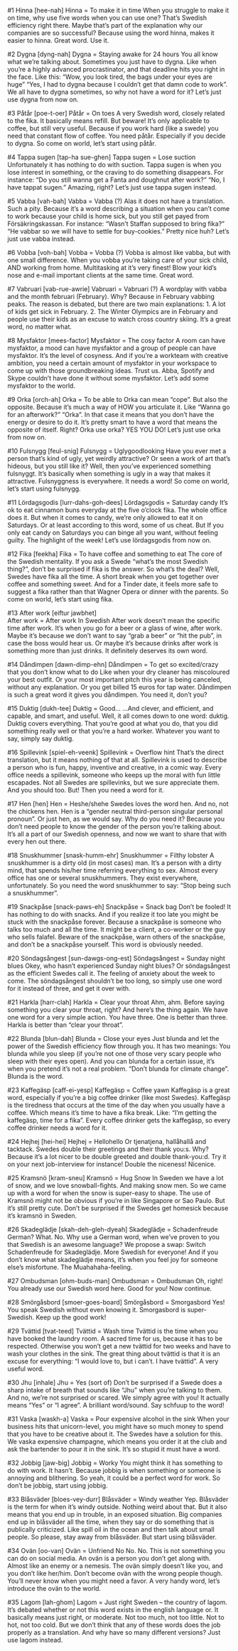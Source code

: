 ﻿#1 Hinna [hee-nah]
Hinna = To make it in time
When you struggle to make it on time, why use five words when you can use one? That’s Swedish efficiency right there. Maybe that’s part of the explanation why our companies are so successful? Because using the word hinna, makes it easier to hinna. Great word. Use it.

#2 Dygna [dyng-nah]
Dygna = Staying awake for 24 hours 
You all know what we’re talking about. Sometimes you just have to dygna. Like when you’re a highly advanced procrastinator, and that deadline hits you right in the face. Like this: “Wow, you look tired, the bags under your eyes are huge” “Yes, I had to dygna because I couldn’t get that damn code to work”. We all have to dygna sometimes, so why not have a word for it? Let’s just use dygna from now on. 

#3 Påtår [poe-t-oer]
Påtår = On toes 
A very Swedish word, closely related to the fika. It basically means refill. But beware! It’s only applicable to coffee, but still very useful. Because if you work hard (like a swede) you need that constant flow of coffee. You need påtår. Especially if you decide to dygna. So come on world, let’s start using påtår. 

#4 Tappa sugen [tap-ha sue-ghen]
Tappa sugen = Lose suction
Unfortunately it has nothing to do with suction. Tappa sugen is when you lose interest in something, or the craving to do something disappears. For instance: “Do you still wanna get a Fanta and doughnut after work?” “No, I have tappat sugen.” Amazing, right? Let’s just use tappa sugen instead. 

#5 Vabba [vah-bah]
Vabba = Vabba (?)
 Alas it does not have a translation. Such a pity. Because it’s a word describing a situation when you can’t come to work because your child is home sick, but you still get payed from Försäkringskassan. For instance: “Wasn’t Staffan supposed to bring fika?” “He vabbar so we will have to settle for buy-cookies.” Pretty nice huh? Let’s just use vabba instead. 

#6 Vobba [voh-bah]
Vobba = Vobba (?)
Vobba is almost like vabba, but with one small difference. When you vobba you’re taking care of your sick child, AND working from home. Multitasking at it’s very finest! Blow your kid’s nose and e-mail important clients at the same time. Great word. 

#7 Vabruari [vab-rue-awrie]
Vabruari = Vabruari (?)
A wordplay with vabba and the month februari (February). Why? Because in February vabbing peaks. The reason is debated, but there are two main explanations: 1. A lot of kids get sick in February. 2. The Winter Olympics are in February and people use their kids as an excuse to watch cross country skiing. It’s a great word, no matter what. 

#8 Mysfaktor [mees-factor]
Mysfaktor = The cosy factor
A room can have mysfaktor, a mood can have mysfaktor and a group of people can have mysfaktor. It’s the level of cosyness. And if you’re a workteam with creative ambition, you need a certain amount of mysfaktor in your workspace to come up with those groundbreaking ideas. Trust us. Abba, Spotify and Skype couldn’t have done it without some mysfaktor. Let’s add some mysfaktor to the world. 

#9 Orka [orch-ah]
Orka = To be able to 
Orka can mean “cope”. But also the opposite. Because it’s much a way of HOW you articulate it. Like “Wanna go for an afterwork?” “Orka”. In that case it means that you don’t have the energy or desire to do it. It’s pretty smart to have a word that means the opposite of itself. Right? Orka use orka? YES YOU DO! Let’s just use orka from now on. 

#10 Fulsnygg [feul-snig]
Fulsnygg = Uglygoodlooking 
Have you ever met a person that’s kind of ugly, yet weirdly attractive? Or seen a work of art that’s hideous, but you still like it? Well, then you’ve experienced something fulsnyggt. It’s basically when something is ugly in a way that makes it attractive. Fulsnyggness is everywhere. It needs a word! So come on world, let’s start using fulsnygg. 

#11 Lördagsgodis [lurr-dahs-goh-dees]
Lördagsgodis = Saturday candy 
It’s ok to eat cinnamon buns everyday at the five o’clock fika. The whole office does it. But when it comes to candy, we’re only allowed to eat it on Saturdays. Or at least according to this word, some of us cheat. But If you only eat candy on Saturdays you can binge all you want, without feeling guilty. The highlight of the week! Let’s use lördagsgodis from now on. 

#12 Fika [feekha]
Fika = To have coffee and something to eat
The core of the Swedish mentality. If you ask a Swede “what’s the most Swedish thing?”, don’t be surprised if fika is the answer. So what’s the deal? Well, Swedes have fika all the time. A short break when you get together over coffee and something sweet. And for a Tinder date, it feels more safe to suggest a fika rather than that Wagner Opera or dinner with the parents. So come on world, let’s start using fika. 

#13 After work [eiftur jawbhet]      
After work = After work
In Swedish After work doesn’t mean the specific time after work. It’s when you go for a beer or a glass of wine, after work. Maybe it’s because we don’t want to say “grab a beer” or “hit the pub”, in case the boss would hear us. Or maybe it’s because drinks after work is something more than just drinks. It definitely deserves its own word.  

#14 Dåndimpen [dawn-dimp-ehn]
Dåndimpen = To get so excited/crazy that you don’t know what to do
Like when your dry cleaner has miscoloured your best outfit. Or your most important pitch this year is being canceled, without any explanation. Or you get billed 15 euros for tap water. Dåndimpen is such a great word it gives you dåndimpen. You need it, don’t you?

#15 Duktig [dukh-tee]
Duktig = Good... 
...And clever, and efficient, and capable, and smart, and useful. Well, it all comes down to one word: duktig. Duktig covers everything. That you’re good at what you do, that you did something really well or that you’re a hard worker. Whatever you want to say, simply say duktig. 

#16 Spillevink [spiel-eh-veenk]
Spillevink = Overflow hint 
That’s the direct translation, but it means nothing of that at all. Spillevink is used to describe a person who is fun, happy, inventive and creative, in a comic way. Every office needs a spillevink, someone who keeps up the moral with fun little escapades. Not all Swedes are spillevinks, but we sure appreciate them. And you should too. But! Then you need a word for it. 

#17 Hen [hen]
Hen = Heshe/shehe 
Swedes loves the word hen. And no, not the chickens hen. Hen is a “gender neutral third-person singular personal pronoun”. Or just hen, as we would say. Why do you need it? Because you don’t need people to know the gender of the person you’re talking about. It’s all a part of our Swedish openness, and now we want to share that with every hen out there. 

#18 Snuskhummer [snask-humm-ehr]
Snuskhummer = Filthy lobster
A snuskhummer is a dirty old (in most cases) man. It’s a person with a dirty mind, that spends his/her time referring everything to sex. Almost every office has one or several snuskhummers. They exist everywhere, unfortunately. So you need the word snuskhummer to say: “Stop being such a snuskhummer”. 

#19 Snackpåse [snack-paws-eh]
Snackpåse = Snack bag
Don’t be fooled! It has nothing to do with snacks. And if you realize it too late you might be stuck with the snackpåse forever. Because a snackpåse is someone who talks too much and all the time. It might be a client, a co-worker or the guy who sells falafel. Beware of the snackpåse, warn others of the snackpåse, and don’t be a snackpåse yourself. This word is obviously needed. 

#20 Söndagsångest [sun-dawgs-ong-est]
Söndagsångest = Sunday night blues
Okey, who hasn’t experienced Sunday night blues? Or söndagsångest as the efficient Swedes call it. The feeling of anxiety about the week to come. The söndagsångest shouldn’t be too long, so simply use one word for it instead of three, and get it over with. 

#21 Harkla [harr-clah]
Harkla = Clear your throat
Ahm, ahm. Before saying something you clear your throat, right? And here’s the thing again. We have one word for a very simple action. You have three. One is better than three. Harkla is better than “clear your throat”. 

#22 Blunda [blun-dah]
Blunda = Close your eyes
Just blunda and let the power of the Swedish efficiency flow through you. It has two meanings: You blunda while you sleep (if you’re not one of those very scary people who sleep with their eyes open). And you can blunda for a certain issue, it’s when you pretend it’s not a real problem. “Don’t blunda for climate change”. Blunda is the word.  

#23 Kaffe­gäsp [caff-ei-yesp]
Kaffegäsp = Coffee yawn
Kaffegäsp is a great word, especially if you’re a big coffee drinker (like most Swedes). Kaffegäsp is the tiredness that occurs at the time of the day when you usually have a coffee. Which means it’s time to have a fika break. Like: “I’m getting the kaffegäsp, time for a fika”. Every coffee drinker gets the kaffegäsp, so every coffee drinker needs a word for it. 

#24 Hejhej [hei-hei]
Hejhej = Hellohello
Or tjenatjena, hallåhallå and tacktack. Swedes double their greetings and their thank you:s. Why? Because it’s a lot nicer to be double greeted and double thank-you:d. Try it on your next job-interview for instance! Double the niceness! Nicenice. 
 
#25 Kramsnö [kram-sneu]
Kramsnö = Hug Snow
In Sweden we have a lot of snow, and we love snowball-fights. And making snow men. So we came up with a word for when the snow is super-easy to shape. The use of Kramsnö might not be obvious if you’re in like Singapore or Sao Paulo. But it’s still pretty cute. Don’t be surprised if the Swedes get homesick because it’s kramsnö in Sweden.  

#26 Skadeglädje [skah-deh-gleh-dyeah]
Skadeglädje = Schadenfreude
German? What. No. Why use a German word, when we’ve proven to you that Swedish is an awesome language? We propose a swap: Switch Schadenfreude for Skadeglädje. More Swedish for everyone! And if you don’t know what skadeglädje means, it’s when you feel joy for someone else’s misfortune. The Muahahaha-feeling.

#27 Ombudsman [ohm-buds-man]
Ombudsman = Ombudsman
Oh, right! You already use our Swedish word here. Good for you! Now continue.

#28 Smörgåsbord [smoer-goes-board]
Smörgåsbord = Smorgasbord
Yes! You speak Swedish without even knowing it. Smorgasbord is super-Swedish. Keep up the good work!

#29 Tvättid [tvat-teed]
Tvättid = Wash time
Tvättid is the time when you have booked the laundry room. A sacred time for us, because it has to be respected. Otherwise you won’t get a new tvättid for two weeks and have to wash your clothes in the sink. The great thing about tvättid is that it is an excuse for everything: “I would love to, but i can’t. I have tvättid”. A very useful word. 

#30 Jhu [inhale]
Jhu = Yes (sort of) 
Don’t be surprised if a Swede does a sharp intake of breath that sounds like “Jhu” when you’re talking to them. And no, we’re not surprised or scared. We simply agree with you! It actually means “Yes” or “I agree”. A brilliant word/sound. Say schfuup to the word! 

#31 Vaska [waskh-a]
Vaska = Pour expensive alcohol in the sink
When your business hits that unicorn-level, you might have so much money to spend that you have to be creative about it. The Swedes have a solution for this. We vaska expensive champagne, which means you order it at the club and ask the bartender to pour it in the sink. It’s so stupid it must have a word.

#32 Jobbig [jaw-big]
Jobbig = Worky
You might think it has something to do with work. It hasn’t. Because jobbig is when something or someone is annoying and blithering. So yeah, it could be a perfect word for work. So don’t be jobbig, start using jobbig. 

#33 Blåsväder [bloes-vey-durr]
Blåsväder = Windy weather
Yep. Blåsväder is the term for when it’s windy outside. Nothing weird about that. But it also means that you end up in trouble, in an exposed situation. Big companies end up in blåsväder all the time, when they say or do something that is publically criticized. Like spill oil in the ocean and then talk about small people. So please, stay away from blåsväder. But start using blåsväder. 

#34 Ovän [oo-van]
Ovän = Unfriend
No No. No. This is not something you can do on social media. An ovän is a person you don’t get along with. Almost like an enemy or a nemesis. The ovän simply doesn’t like you, and you don’t like her/him. Don’t become ovän with the wrong people though. You’ll never know when you might need a favor. A very handy word, let’s introduce the ovän to the world. 

#35 Lagom [lah-ghom]
Lagom = Just right
Sweden – the country of lagom. It’s debated whether or not this word exists in the english language or. It basically means just right, or moderate. Not too much, not too little. Not to hot, not too cold. But we don’t think that any of these words does the job properly as a translation. And why have so many different versions? Just use lagom instead. 
